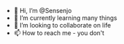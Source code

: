 - 👋 Hi, I’m @Sensenjo
- 🌱 I’m currently learning many things
- 💞️ I’m looking to collaborate on life
- 📫 How to reach me - you don't

<!---
Sensenjo/Sensenjo is a ✨ special ✨ repository because its `README.md` (this file) appears on your GitHub profile.
You can click the Preview link to take a look at your changes.
--->
